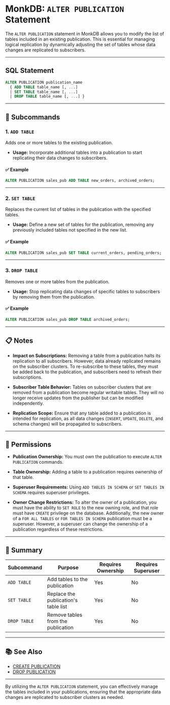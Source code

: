 # MonkDB: `ALTER PUBLICATION` Statement

The `ALTER PUBLICATION` statement in MonkDB allows you to modify the list of tables included in an existing publication. This is essential for managing logical replication by dynamically adjusting the set of tables whose data changes are replicated to subscribers.

---

## SQL Statement

```sql
ALTER PUBLICATION publication_name
  { ADD TABLE table_name [, ...]
  | SET TABLE table_name [, ...]
  | DROP TABLE table_name [, ...] }
```

---

## 🚀 Subcommands

### 1. `ADD TABLE`

Adds one or more tables to the existing publication.

- **Usage:** Incorporate additional tables into a publication to start replicating their data changes to subscribers.

#### ✅ Example

```sql
ALTER PUBLICATION sales_pub ADD TABLE new_orders, archived_orders;
```

---

### 2. `SET TABLE`

Replaces the current list of tables in the publication with the specified tables.

- **Usage:** Define a new set of tables for the publication, removing any previously included tables not specified in the new list.

#### ✅ Example

```sql
ALTER PUBLICATION sales_pub SET TABLE current_orders, pending_orders;
```

---

### 3. `DROP TABLE`

Removes one or more tables from the publication.

- **Usage:** Stop replicating data changes of specific tables to subscribers by removing them from the publication.

#### ✅ Example

```sql
ALTER PUBLICATION sales_pub DROP TABLE archived_orders;
```

---

## 📋 Notes

- **Impact on Subscriptions:** Removing a table from a publication halts its replication to all subscribers. However, data already replicated remains on the subscriber clusters. To re-subscribe to these tables, they must be added back to the publication, and subscribers need to refresh their subscriptions.

- **Subscriber Table Behavior:** Tables on subscriber clusters that are removed from a publication become regular writable tables. They will no longer receive updates from the publisher but can be modified independently.

- **Replication Scope:** Ensure that any table added to a publication is intended for replication, as all data changes (`INSERT`, `UPDATE`, `DELETE`, and schema changes) will be propagated to subscribers.

---

## 🔐 Permissions

- **Publication Ownership:** You must own the publication to execute `ALTER PUBLICATION` commands.

- **Table Ownership:** Adding a table to a publication requires ownership of that table.

- **Superuser Requirements:** Using `ADD TABLES IN SCHEMA` or `SET TABLES IN SCHEMA` requires superuser privileges.

- **Owner Change Restrictions:** To alter the owner of a publication, you must have the ability to `SET ROLE` to the new owning role, and that role must have `CREATE` privilege on the database. Additionally, the new owner of a `FOR ALL TABLES` or `FOR TABLES IN SCHEMA` publication must be a superuser. However, a superuser can change the ownership of a publication regardless of these restrictions.

---

## 🏁 Summary

| Subcommand  | Purpose                                           | Requires Ownership | Requires Superuser |
|-------------|---------------------------------------------------|--------------------|--------------------|
| `ADD TABLE` | Add tables to the publication                     | Yes                | No                 |
| `SET TABLE` | Replace the publication's table list              | Yes                | No                 |
| `DROP TABLE`| Remove tables from the publication                | Yes                | No                 |

---

## 📚 See Also

- [CREATE PUBLICATION](./29_CREATE_PUBLICATION.md)
- [DROP PUBLICATION](./48_DROP_PUBLICATION.md)

---

By utilizing the `ALTER PUBLICATION` statement, you can effectively manage the tables included in your publications, ensuring that the appropriate data changes are replicated to subscriber clusters as needed.
